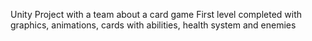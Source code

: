 Unity Project with a team about a card game
First level completed with graphics, animations, cards with abilities, health system and enemies
